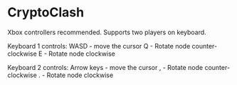 # CryptoClash

Xbox controllers recommended. Supports two players on keyboard.

Keyboard 1 controls:
WASD - move the cursor
Q - Rotate node counter-clockwise
E - Rotate node clockwise

Keyboard 2 controls:
Arrow keys - move the cursor
, - Rotate node counter-clockwise
. - Rotate node clockwise
